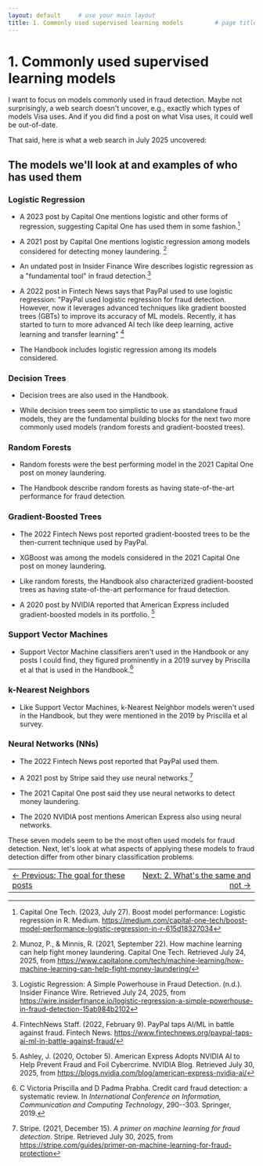 ```yaml
---
layout: default     # use your main layout
title: 1. Commonly used supervised learning models         # page title
---
```


# 1. Commonly used supervised learning models

I want to focus on models commonly used in fraud detection. Maybe not
surprisingly, a web search doesn't uncover, e.g., exactly which types of
models Visa uses. And if you did find a post on what Visa uses, it could
well be out-of-date.

That said, here is what a web search in July 2025 uncovered:

## The models we'll look at and examples of who has used them

### Logistic Regression

- A 2023 post by Capital One mentions logistic and other forms of
  regression, suggesting Capital One has used them in some fashion.[^1]

- A 2021 post by Capital One mentions logistic regression among models
  considered for detecting money laundering. [^2]

- An undated post in Insider Finance Wire describes logistic regression
  as a "fundamental tool" in fraud detection.[^3]

<!-- -->

- A 2022 post in Fintech News says that PayPal used to use logistic
  regression: "PayPal used logistic regression for fraud detection.
  However, now it leverages advanced techniques like gradient boosted
  trees (GBTs) to improve its accuracy of ML models. Recently, it has
  started to turn to more advanced AI tech like deep learning, active
  learning and transfer learning" [^4]

<!-- -->

- The Handbook includes logistic regression among its models considered.

### Decision Trees 

- Decision trees are also used in the Handbook.

- While decision trees seem too simplistic to use as standalone fraud models, they are the fundamental
  building blocks for the next two more commonly used models (random forests and gradient-boosted
  trees).

### Random Forests 

- Random forests were the best performing model in the 2021 Capital One post on money laundering.

- The Handbook describe random forests as having state-of-the-art performance
  for fraud detection.

### Gradient-Boosted Trees 

- The 2022 Fintech News post reported gradient-boosted trees to be the then-current technique used
  by PayPal.

- XGBoost was among the models considered in the 2021 Capital One post
  on money laundering.

- Like random forests, the Handbook also characterized gradient-boosted trees as having
  state-of-the-art performance for fraud detection.

- A 2020 post by NVIDIA reported that American Express included gradient-boosted models in its portfolio. [^5]

### Support Vector Machines  

- Support Vector Machine classifiers aren't used in the Handbook or any posts I could find, they figured prominently
  in a 2019 survey by Priscilla et al that is used in the Handbook.[^6]

### k-Nearest Neighbors 

- Like Support Vector Machines, k-Nearest Neighbor models weren't used in the Handbook, but they were mentioned in the 2019
  by Priscilla et al survey.

### Neural Networks (NNs) 

- The 2022 Fintech News post reported that PayPal used them.

- A 2021 post by Stripe said they use neural networks.[^7]

- The 2021 Capital One post said they use neural networks to detect money
  laundering.

- The 2020 NVIDIA post mentions American Express also using neural networks.

These seven models seem to be the most often used models for fraud detection. Next, let's look at what aspects of applying these models to fraud detection differ from other binary classification problems.

[^1]: Capital One Tech. (2023, July 27). Boost model performance:
    Logistic regression in R. Medium.
    <https://medium.com/capital-one-tech/boost-model-performance-logistic-regression-in-r-615d18327034>

[^2]: Munoz, P., & Minnis, R. (2021, September 22). How machine learning
    can help fight money laundering. Capital One Tech. Retrieved July
    24, 2025, from
    <https://www.capitalone.com/tech/machine-learning/how-machine-learning-can-help-fight-money-laundering/>

[^3]: Logistic Regression: A Simple Powerhouse in Fraud Detection.
    (n.d.). Insider Finance Wire. Retrieved July 24, 2025, from
    <https://wire.insiderfinance.io/logistic-regression-a-simple-powerhouse-in-fraud-detection-15ab984b2102>

[^4]: FintechNews Staff. (2022, February 9). PayPal taps AI/ML in battle
    against fraud. Fintech News.
    <https://www.fintechnews.org/paypal-taps-ai-ml-in-battle-against-fraud/>

[^5]: Ashley, J. (2020, October 5). American Express Adopts NVIDIA AI to
    Help Prevent Fraud and Foil Cybercrime. NVIDIA Blog. Retrieved July
    30, 2025, from
    <https://blogs.nvidia.com/blog/american-express-nvidia-ai/>

[^6]: C Victoria Priscilla and D Padma Prabha. Credit card fraud
    detection: a systematic review. In *International Conference on
    Information, Communication and Computing Technology*, 290--303.
    Springer, 2019.

[^7]: Stripe. (2021, December 15). *A primer on machine learning for
    fraud detection*. Stripe. Retrieved July 30, 2025, from
    <https://stripe.com/guides/primer-on-machine-learning-for-fraud-protection>


<table width="100%">
  <tr>
    <td align="left">
      <a href="/">← Previous: The goal for these posts</a>
    </td>
    <td align="right">
      <a href="2-whats-the-same-and-not.html">Next: 2. What's the same and not →</a>
    </td>
  </tr>
</table>

